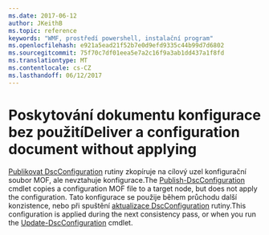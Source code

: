 ```yaml
---
ms.date: 2017-06-12
author: JKeithB
ms.topic: reference
keywords: "WMF, prostředí powershell, instalační program"
ms.openlocfilehash: e921a5ead21f52b7e0d9efd9335c44b99d7d6802
ms.sourcegitcommit: 75f70c7df01eea5e7a2c16f9a3ab1dd437a1f8fd
ms.translationtype: MT
ms.contentlocale: cs-CZ
ms.lasthandoff: 06/12/2017
---
```

# <a name="deliver-a-configuration-document-without-applying"></a><span data-ttu-id="55589-102">Poskytování dokumentu konfigurace bez použití</span><span class="sxs-lookup"><span data-stu-id="55589-102">Deliver a configuration document without applying</span></span>

<span data-ttu-id="55589-103">[Publikovat DscConfiguration](https://technet.microsoft.com/library/mt517875.aspx) rutiny zkopíruje na cílový uzel konfigurační soubor MOF, ale nevztahuje konfigurace.</span><span class="sxs-lookup"><span data-stu-id="55589-103">The [Publish-DscConfiguration](https://technet.microsoft.com/library/mt517875.aspx) cmdlet copies a configuration MOF file to a target node, but does not apply the configuration.</span></span> <span data-ttu-id="55589-104">Tato konfigurace se použije během průchodu další konzistence, nebo při spuštění [aktualizace DscConfiguration](https://technet.microsoft.com/library/mt143541.aspx) rutiny.</span><span class="sxs-lookup"><span data-stu-id="55589-104">This configuration is applied during the next consistency pass, or when you run the [Update-DscConfiguration](https://technet.microsoft.com/library/mt143541.aspx) cmdlet.</span></span>

